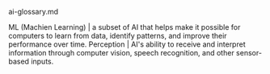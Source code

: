 ai-glossary.md

ML (Machien Learning) | a subset of AI that helps make it possible for computers to learn from data, identify patterns, and improve their performance over time.
Perception | AI's ability to receive and interpret information through computer vision, speech recognition, and other sensor-based inputs.